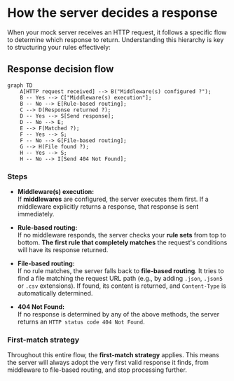 # How the server decides a response

When your mock server receives an HTTP request, it follows a specific flow to determine which response to return. Understanding this hierarchy is key to structuring your rules effectively:

## Response decision flow

```mermaid
graph TD
    A[HTTP request received] --> B("Middleware(s) configured ?");
    B -- Yes --> C["Middleware(s) execution"];
    B -- No --> E[Rule-based routing];
    C --> D(Response returned ?);
    D -- Yes --> S[Send response];
    D -- No --> E;
    E --> F(Matched ?);
    F -- Yes --> S;
    F -- No --> G[File-based routing];
    G --> H(File found ?);
    H -- Yes --> S;
    H -- No --> I[Send 404 Not Found];
```

### Steps

- **Middleware(s) execution:**    
    If **middlewares** are configured, the server executes them first. If a middleware explicitly returns a response, that response is sent immediately.

- **Rule-based routing:**    
    If no middleware responds, the server checks your **rule sets** from top to bottom. **The first rule that completely matches** the request's conditions will have its response returned.

- **File-based routing:**    
    If no rule matches, the server falls back to **file-based routing**. It tries to find a file matching the request URL path (e.g., by adding `.json`, `.json5` or `.csv` extensions). If found, its content is returned, and `Content-Type` is automatically determined.

- **404 Not Found:**    
    If no response is determined by any of the above methods, the server returns an `HTTP status code 404 Not Found`.

### First-match strategy

Throughout this entire flow, the **first-match strategy** applies. This means the server will always adopt the very first valid response it finds, from middleware to file-based routing, and stop processing further.
